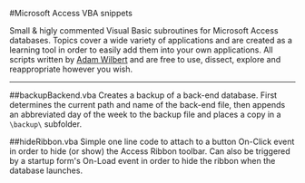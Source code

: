 #Microsoft Access VBA snippets

Small & higly commented Visual Basic subroutines for Microsoft Access databases. Topics cover a wide variety of applications and are created as a learning tool in order to easily add them into your own applications.
All scripts written by [Adam Wilbert](http://adamwilbert.com) and are free to use, dissect, explore and reappropriate however you wish.
***

##backupBackend.vba
Creates a backup of a back-end database. First determines the current path and name of the back-end file, then appends an abbreviated day of the week to the backup file and places a copy in a `\backup\` subfolder.


##hideRibbon.vba
Simple one line code to attach to a button On-Click event in order to hide (or show) the Access Ribbon toolbar. Can also be triggered by a startup form's On-Load event in order to hide the ribbon when the database launches.

